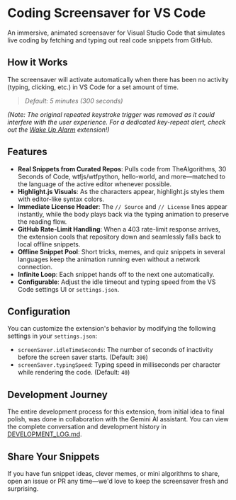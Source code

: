 # Coding Screensaver for VS Code

An immersive, animated screensaver for Visual Studio Code that simulates live coding by fetching and typing out real code snippets from GitHub.

## How it Works

The screensaver will activate automatically when there has been no activity (typing, clicking, etc.) in VS Code for a set amount of time.

> *Default: 5 minutes (300 seconds)*

*(Note: The original repeated keystroke trigger was removed as it could interfere with the user experience. For a dedicated key-repeat alert, check out the [Wake Up Alarm](https://marketplace.visualstudio.com/items?itemName=Nahceskrap.wakeup-alarm) extension!)*

## Features

- **Real Snippets from Curated Repos**: Pulls code from TheAlgorithms, 30 Seconds of Code, wtfjs/wtfpython, hello-world, and more—matched to the language of the active editor whenever possible.
- **Highlight.js Visuals**: As the characters appear, highlight.js styles them with editor-like syntax colors.
- **Immediate License Header**: The `// Source` and `// License` lines appear instantly, while the body plays back via the typing animation to preserve the reading flow.
- **GitHub Rate-Limit Handling**: When a 403 rate-limit response arrives, the extension cools that repository down and seamlessly falls back to local offline snippets.
- **Offline Snippet Pool**: Short tricks, memes, and quiz snippets in several languages keep the animation running even without a network connection.
- **Infinite Loop**: Each snippet hands off to the next one automatically.
- **Configurable**: Adjust the idle timeout and typing speed from the VS Code settings UI or `settings.json`.

## Configuration

You can customize the extension's behavior by modifying the following settings in your `settings.json`:

- `screenSaver.idleTimeSeconds`: The number of seconds of inactivity before the screen saver starts. (Default: `300`)
- `screenSaver.typingSpeed`: Typing speed in milliseconds per character while rendering the code. (Default: `40`)

## Development Journey

The entire development process for this extension, from initial idea to final polish, was done in collaboration with the Gemini AI assistant. You can view the complete conversation and development history in [DEVELOPMENT_LOG.md](./DEVELOPMENT_LOG.md).

## Share Your Snippets

If you have fun snippet ideas, clever memes, or mini algorithms to share, open an issue or PR any time—we'd love to keep the screensaver fresh and surprising.
